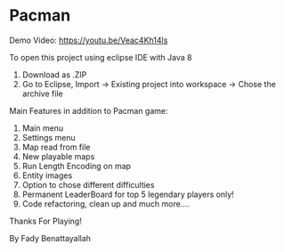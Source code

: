 # Pacman
Demo Video: https://youtu.be/Veac4Kh14ls

To open this project using eclipse IDE with Java 8
1. Download as .ZIP
2. Go to Eclipse, Import -> Existing project into workspace -> Chose the archive file

Main Features in addition to Pacman game:
1. Main menu
2. Settings menu
3. Map read from file
4. New playable maps
5. Run Length Encoding on map
6. Entity images
7. Option to chose different difficulties
8. Permanent LeaderBoard for top 5 legendary players only!
9. Code refactoring, clean up and much more....

Thanks For Playing!

By Fady Benattayallah

